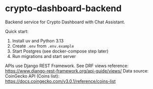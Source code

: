 # crypto-dashboard-backend

Backend service for Crypto Dashboard with Chat Assistant.

Quick start:

1. Install uv and Python 3.13
2. Create `.env` from `.env.example`
3. Start Postgres (see docker-compose step later)
4. Run migrations and start server

APIs use Django REST Framework. See DRF views reference: https://www.django-rest-framework.org/api-guide/views/
Data source: CoinGecko API (Coins list): https://docs.coingecko.com/v3.0.1/reference/coins-list

